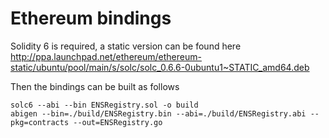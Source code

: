 # Ethereum bindings

Solidity 6 is required, a static version can be found here
http://ppa.launchpad.net/ethereum/ethereum-static/ubuntu/pool/main/s/solc/solc_0.6.6-0ubuntu1~STATIC_amd64.deb


Then the bindings can be built as follows
```
solc6 --abi --bin ENSRegistry.sol -o build
abigen --bin=./build/ENSRegistry.bin --abi=./build/ENSRegistry.abi --pkg=contracts --out=ENSRegistry.go
```
